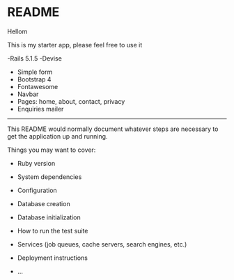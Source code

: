 # README

Hellom

This is my starter app, please feel free to use it

-Rails 5.1.5
-Devise
- Simple form
- Bootstrap 4
- Fontawesome
- Navbar
- Pages: home, about, contact, privacy
- Enquiries mailer

----------------------

This README would normally document whatever steps are necessary to get the
application up and running.

Things you may want to cover:

* Ruby version

* System dependencies

* Configuration

* Database creation

* Database initialization

* How to run the test suite

* Services (job queues, cache servers, search engines, etc.)

* Deployment instructions

* ...
